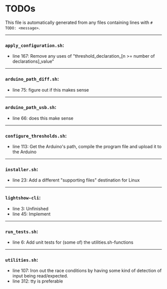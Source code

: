 # TODOs
   This file is automatically generated from any files containing lines with `#  TODO: <message>`.
   
---
### `apply_configuration.sh`:
* line 167: Remove any uses of "threshold_declaration_[n >= number of declarations]_value"
---
### `arduino_path_diff.sh`:
* line 75: figure out if this makes sense
---
### `arduino_path_usb.sh`:
* line 66: does this make sense
---
### `configure_thresholds.sh`:
* line 113: Get the Arduino's path, compile the program file and upload it to the Arduino
---
### `installer.sh`:
* line 23: Add a different "supporting files" destination for Linux
---
### `lightshow-cli`:
* line 3: Unfinished
* line 45:    Implement
---
### `run_tests.sh`:
* line 6: Add unit tests for (some of) the utilities.sh-functions
---
### `utilities.sh`:
* line 107: Iron out the race conditions by having some kind of detection of input being read/expected.
* line 312: tty is preferable
